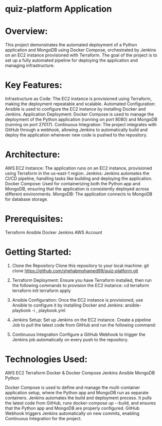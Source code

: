 # quiz-platform Application
# Overview:
This project demonstrates the automated deployment of a Python application and MongoDB using Docker Compose, orchestrated by Jenkins on an EC2 instance provisioned with Terraform. The goal of the project is to set up a fully automated pipeline for deploying the application and managing infrastructure.

# Key Features:
Infrastructure as Code: The EC2 instance is provisioned using Terraform, making the deployment repeatable and scalable.
Automated Configuration: Ansible is used to configure the EC2 instance by installing Docker and Jenkins.
Application Deployment: Docker Compose is used to manage the deployment of the Python application (running on port 8080) and MongoDB (running on port 27017).
Continuous Integration: The project integrates with GitHub through a webhook, allowing Jenkins to automatically build and deploy the application whenever new code is pushed to the repository.

# Architecture:
AWS EC2 Instance: The application runs on an EC2 instance, provisioned using Terraform in the us-east-1 region.
Jenkins: Jenkins automates the CI/CD pipeline, handling tasks like building and deploying the application.
Docker Compose: Used for containerizing both the Python app and MongoDB, ensuring that the application is consistently deployed across different environments.
MongoDB: The application connects to MongoDB for database storage.

# Prerequisites:
Terraform
Ansible
Docker
Jenkins
AWS Account

# Getting Started:
1. Clone the Repository
Clone this repository to your local machine:
git clone https://github.com/shehabmohamed99/quiz-platform.git

2. Terraform Deployment:
Ensure you have Terraform installed, then run the following commands to provision the EC2 instance:
cd terraform
terraform init
terraform apply

3. Ansible Configuration:
Once the EC2 instance is provisioned, use Ansible to configure it by installing Docker and Jenkins:
ansible-playbook -i <your-ec2-instance-ip>, playbook.yml

4. Jenkins Setup:
Set up Jenkins on the EC2 instance.
Create a pipeline Job to pull the latest code from GitHub and run the following command:

5. Continuous Integration
Configure a GitHub Webhook to trigger the Jenkins job automatically on every push to the repository.

# Technologies Used:
AWS EC2
Terraform
Docker & Docker Compose
Jenkins
Ansible
MongoDB
Python

Docker Compose is used to define and manage the multi-container application setup, where the Python app and MongoDB run as separate containers.
Jenkins automates the build and deployment process. It pulls the latest code from GitHub, runs docker-compose up --build, and ensures that the Python app and MongoDB are properly configured.
GitHub Webhook triggers Jenkins automatically on new commits, enabling Continuous Integration for the project.

